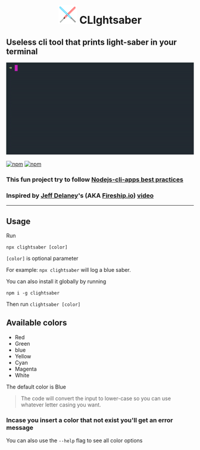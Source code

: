 # <center> <img alt=lightsabers src="./.github/lightsabers.png" width="50" height="50"> CLIghtsaber </center>

## Useless cli tool that prints light-saber in your terminal

![Demo animation](./.github/demo-animation.gif)

[![npm](https://img.shields.io/npm/v/clightsaber?logo=npm&label=version)](https://www.npmjs.com/package/clightsaber)
[![npm](https://img.shields.io/npm/dw/clightsaber?label=npm)](https://www.npmjs.com/package/clightsaber)

### This fun project try to follow [Nodejs-cli-apps best practices](https://github.com/lirantal/nodejs-cli-apps-best-practices)

### Inspired by [Jeff Delaney](https://github.com/codediodeio)'s (AKA [Fireship.io](https://www.youtube.com/channel/UCsBjURrPoezykLs9EqgamOA)) [video](https://youtu.be/_oHByo8tiEY)

---

## Usage

Run

```shell
npx clightsaber [color]
```

`[color]` is optional parameter

For example: `npx clightsaber` will log a blue saber.

You can also install it globally by running

```shell
npm i -g clightsaber
```

Then run `clightsaber [color]`

## Available colors

- Red
- Green
- blue
- Yellow
- Cyan
- Magenta
- White

The default color is Blue

> The code will convert the input to lower-case so you can use whatever letter casing you want.

### Incase you insert a color that not exist you'll get an error message

You can also use the `--help` flag to see all color options
